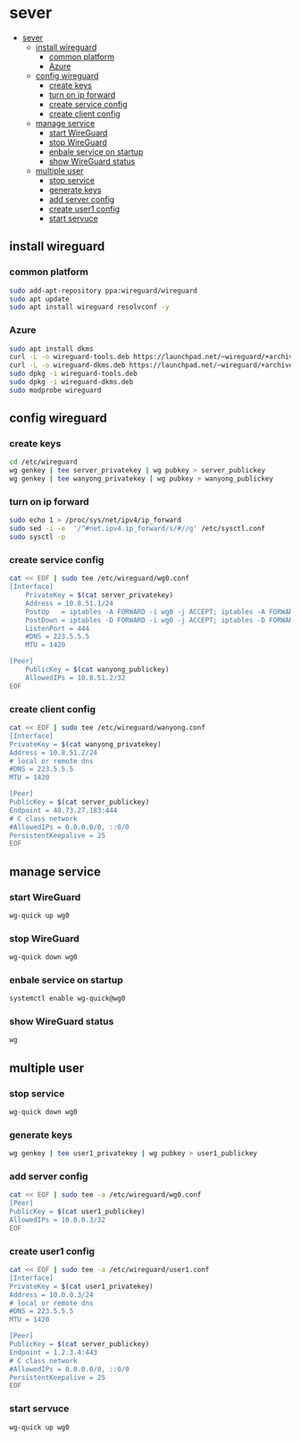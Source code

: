# sever

<!-- TOC -->

- [sever](#sever)
  - [install wireguard](#install-wireguard)
    - [common platform](#common-platform)
    - [Azure](#azure)
  - [config wireguard](#config-wireguard)
    - [create keys](#create-keys)
    - [turn on ip forward](#turn-on-ip-forward)
    - [create service config](#create-service-config)
    - [create client config](#create-client-config)
  - [manage service](#manage-service)
    - [start WireGuard](#start-wireguard)
    - [stop WireGuard](#stop-wireguard)
    - [enbale service on startup](#enbale-service-on-startup)
    - [show WireGuard status](#show-wireguard-status)
  - [multiple user](#multiple-user)
    - [stop service](#stop-service)
    - [generate keys](#generate-keys)
    - [add server config](#add-server-config)
    - [create user1 config](#create-user1-config)
    - [start servuce](#start-servuce)

<!-- /TOC -->

## install wireguard

### common platform

```bash
sudo add-apt-repository ppa:wireguard/wireguard
sudo apt update
sudo apt install wireguard resolvconf -y
```

### Azure

```bash
sudo apt install dkms
curl -L -o wireguard-tools.deb https://launchpad.net/~wireguard/+archive/ubuntu/wireguard/+build/19291633/+files/wireguard-tools_1.0.20200510-1~18.04_amd64.deb
curl -L -o wireguard-dkms.deb https://launchpad.net/~wireguard/+archive/ubuntu/wireguard/+build/19258545/+files/wireguard-dkms_1.0.20200429-2~18.04_all.deb
sudo dpkg -i wireguard-tools.deb
sudo dpkg -i wireguard-dkms.deb
sudo modprobe wireguard
```

## config wireguard

### create keys

```bash
cd /etc/wireguard
wg genkey | tee server_privatekey | wg pubkey > server_publickey
wg genkey | tee wanyong_privatekey | wg pubkey > wanyong_publickey
```

### turn on ip forward

```bash
sudo echo 1 > /proc/sys/net/ipv4/ip_forward
sudo sed -i -e  '/^#net.ipv4.ip_forward/s/#//g' /etc/sysctl.conf
sudo sysctl -p
```

### create service config

```bash
cat << EOF | sudo tee /etc/wireguard/wg0.conf
[Interface]
    PrivateKey = $(cat server_privatekey)
    Address = 10.8.51.1/24
    PostUp   = iptables -A FORWARD -i wg0 -j ACCEPT; iptables -A FORWARD -o wg0 -j ACCEPT;iptables -t nat -A POSTROUTING -o eth0 -j MASQUERADE
    PostDown = iptables -D FORWARD -i wg0 -j ACCEPT; iptables -D FORWARD -o wg0 -j ACCEPT;iptables -t nat -D POSTROUTING -o eth0 -j MASQUERADE
    ListenPort = 444
    #DNS = 223.5.5.5
    MTU = 1420

[Peer]
    PublicKey = $(cat wanyong_publickey)
    AllowedIPs = 10.8.51.2/32
EOF
```

### create client config

```bash
cat << EOF | sudo tee /etc/wireguard/wanyong.conf
[Interface]
PrivateKey = $(cat wanyong_privatekey)
Address = 10.8.51.2/24
# local or remote dns
#DNS = 223.5.5.5
MTU = 1420

[Peer]
PublicKey = $(cat server_publickey)
Endpoint = 40.73.27.183:444
# C class network
#AllowedIPs = 0.0.0.0/0, ::0/0
PersistentKeepalive = 25
EOF
```

## manage service

### start WireGuard

```bash
wg-quick up wg0
```

### stop WireGuard

```bash
wg-quick down wg0
```

### enbale service on startup

```bash
systemctl enable wg-quick@wg0
```

### show WireGuard status

```bash
wg
```

## multiple user

### stop service

```bash
wg-quick down wg0
```

### generate keys

```bash
wg genkey | tee user1_privatekey | wg pubkey > user1_publickey
```

### add server config

```bash
cat << EOF | sudo tee -a /etc/wireguard/wg0.conf
[Peer]
PublicKey = $(cat user1_publickey)
AllowedIPs = 10.0.0.3/32
EOF
```

### create user1 config

```bash
cat << EOF | sudo tee -a /etc/wireguard/user1.conf
[Interface]
PrivateKey = $(cat user1_privatekey)
Address = 10.0.0.3/24
# local or remote dns
#DNS = 223.5.5.5
MTU = 1420

[Peer]
PublicKey = $(cat server_publickey)
Endpoint = 1.2.3.4:443
# C class network
#AllowedIPs = 0.0.0.0/0, ::0/0
PersistentKeepalive = 25
EOF
```

### start servuce

```bash
wg-quick up wg0
```
